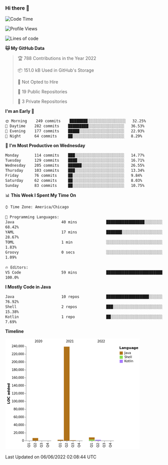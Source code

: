 ### Hi there 👋


<!--START_SECTION:waka-->
![Code Time](http://img.shields.io/badge/Code%20Time-2%2C276%20hrs%2055%20mins-blue)

![Profile Views](http://img.shields.io/badge/Profile%20Views-0-blue)

![Lines of code](https://img.shields.io/badge/From%20Hello%20World%20I%27ve%20Written-259%20Thousand%20lines%20of%20code-blue)

**🐱 My GitHub Data** 

> 🏆 788 Contributions in the Year 2022
 > 
> 📦 151.0 kB Used in GitHub's Storage 
 > 
> 🚫 Not Opted to Hire
 > 
> 📜 19 Public Repositories 
 > 
> 🔑 3 Private Repositories  
 > 
**I'm an Early 🐤** 

```text
🌞 Morning    249 commits    ████████░░░░░░░░░░░░░░░░░   32.25% 
🌆 Daytime    282 commits    █████████░░░░░░░░░░░░░░░░   36.53% 
🌃 Evening    177 commits    █████░░░░░░░░░░░░░░░░░░░░   22.93% 
🌙 Night      64 commits     ██░░░░░░░░░░░░░░░░░░░░░░░   8.29%

```
📅 **I'm Most Productive on Wednesday** 

```text
Monday       114 commits    ███░░░░░░░░░░░░░░░░░░░░░░   14.77% 
Tuesday      129 commits    ████░░░░░░░░░░░░░░░░░░░░░   16.71% 
Wednesday    205 commits    ██████░░░░░░░░░░░░░░░░░░░   26.55% 
Thursday     103 commits    ███░░░░░░░░░░░░░░░░░░░░░░   13.34% 
Friday       76 commits     ██░░░░░░░░░░░░░░░░░░░░░░░   9.84% 
Saturday     62 commits     ██░░░░░░░░░░░░░░░░░░░░░░░   8.03% 
Sunday       83 commits     ██░░░░░░░░░░░░░░░░░░░░░░░   10.75%

```


📊 **This Week I Spent My Time On** 

```text
⌚︎ Time Zone: America/Chicago

💬 Programming Languages: 
Java                     40 mins             █████████████████░░░░░░░░   68.42% 
YAML                     17 mins             ███████░░░░░░░░░░░░░░░░░░   28.67% 
TOML                     1 min               ░░░░░░░░░░░░░░░░░░░░░░░░░   1.83% 
Groovy                   0 secs              ░░░░░░░░░░░░░░░░░░░░░░░░░   1.09%

🔥 Editors: 
VS Code                  59 mins             █████████████████████████   100.0%

```

**I Mostly Code in Java** 

```text
Java                     10 repos            ███████████████████░░░░░░   76.92% 
Shell                    2 repos             ███░░░░░░░░░░░░░░░░░░░░░░   15.38% 
Kotlin                   1 repo              ██░░░░░░░░░░░░░░░░░░░░░░░   7.69%

```


**Timeline**

![Chart not found](https://raw.githubusercontent.com/powercasgamer/powercasgamer/master/charts/bar_graph.png) 


 Last Updated on 06/06/2022 02:08:44 UTC
<!--END_SECTION:waka-->
